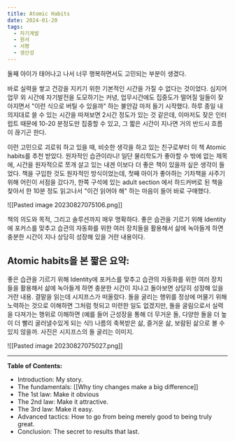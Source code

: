 ```yaml
---
title: Atomic Habits
date: 2024-01-20
tags:
  - 자기계발
  - 원서
  - 서평
  - 생산성
---
```


둘째 아이가 태어나고 나서 너무 행복하면서도 고민되는 부분이 생겼다. 

바로 실력을 쌓고 건강을 지키기 위한 기본적인 시간을 가질 수 없다는 것이었다. 심지어 업무 외 시간에 자기발전을 도모하기는 커녕, 업무시간에도 집중도가 떨어질 일들이 잦아지면서 "이런 식으로 버틸 수 있을까" 하는 불안감 마저 들기 시작했다. 하루 종일 내 의지대로 쓸 수 있는 시간을 따져보면 2시간 정도가 있는 것 같은데, 이마저도 잦은 인터럽트 때문에 10-20 분정도만 집중할 수 있고, 그 짧은 시간이 지나면 거의 반드시 흐름이 끊기곤 한다.

이런 고민으로 괴로워 하고 있을 때, 비슷한 생각을 하고 있는 친구로부터 이 책 Atomic habits를 추천 받았다. 원자적인 습관이라니! 일단 물리학도가 좋아할 수 밖에 없는 제목에, 시간을 원자적으로 쪼개 살고 있는 내겐 이보다 더 좋은 책이 있을까 싶은 생각이 들었다. 책을 구입한 것도 원자적인 방식이었는데, 첫째 아이가 좋아하는 기차책을 사주기 위해 어린이 서점을 갔다가, 한쪽 구석에 있는 adult section 에서 하드커버로 된 책을 찾아서 한 10분 정도 읽고나서 "이건 읽어야 해" 하는 마음이 들어 바로 구매했다.

![[Pasted image 20230827075106.png]]


책의 의도와 목적, 그리고 솔루션까지 매우 명확하다. 좋은 습관을 기르기 위해 Identity에 포커스를 맞추고  습관의 자동화를 위한 여러 장치들을 활용해서 삶에 녹아들게 하면 충분한 시간이 지나 상당히 성장해 있을 거란 내용이다.

## Atomic habits을 본 짧은 요약: 

좋은 습관을 기르기 위해 Identity에 포커스를 맞추고 습관의 자동화를 위한 여러 장치들을 활용해서 삶에 녹아들게 하면 충분한 시간이 지나고 돌아보면 상당히 성장해 있을 거란 내용. 결말을 읽는데 시지프스가 떠올랐다. 돌을 굴리는 행위를 정상에 머물기 위해 노력하는 것으로 이해하면 그처럼 헛되고 미련한 일도 없겠지만, 돌을 굴림으로서 실력을 다져가는 행위로 이해하면 (예를 들어 근성장을 통해 더 무거운 돌, 다양한 돌을 더 높이 더 빨리 굴러낼수있게 되는 식!) 나름의 축복받은 삶, 즐거운 삶, 보람된 삶으로 볼 수 있지 않을까. 사진은 시지프스의 돌 굴리는 이미지.

![[Pasted image 20230827075027.png]]

---

**Table of Contents:**

- Introduction: My story.
- The fundamentals: [[Why tiny changes make a big difference]]
- The 1st law: Make it obvious
- The 2nd law: Make it attractive.
- The 3rd law: Make it easy.
- Advanced tactics: How to go from being merely good to being truly great.
- Conclusion: The secret to results that last.